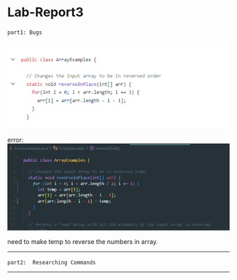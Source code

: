 # Lab-Report3

`part1: Bugs`

![Image](notfixedbug.png)

error: 
![Image](fixedbug.png)

need to make temp to reverse the numbers in array.


---

`part2:  Researching Commands`




---

